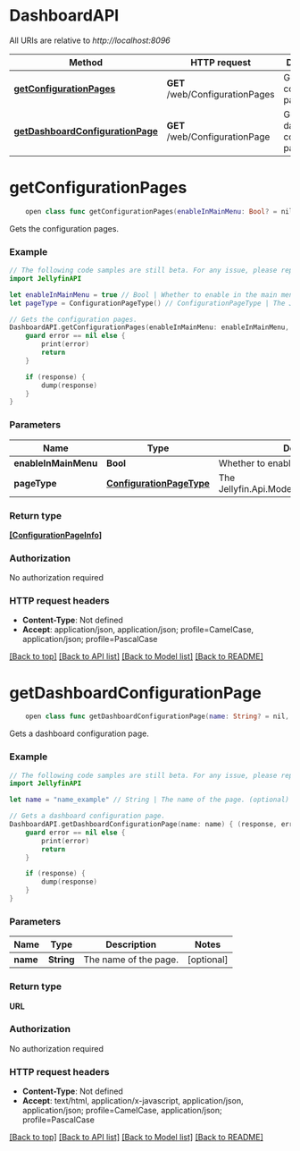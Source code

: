 # DashboardAPI

All URIs are relative to *http://localhost:8096*

Method | HTTP request | Description
------------- | ------------- | -------------
[**getConfigurationPages**](DashboardAPI.md#getconfigurationpages) | **GET** /web/ConfigurationPages | Gets the configuration pages.
[**getDashboardConfigurationPage**](DashboardAPI.md#getdashboardconfigurationpage) | **GET** /web/ConfigurationPage | Gets a dashboard configuration page.


# **getConfigurationPages**
```swift
    open class func getConfigurationPages(enableInMainMenu: Bool? = nil, pageType: ConfigurationPageType? = nil, completion: @escaping (_ data: [ConfigurationPageInfo]?, _ error: Error?) -> Void)
```

Gets the configuration pages.

### Example 
```swift
// The following code samples are still beta. For any issue, please report via http://github.com/OpenAPITools/openapi-generator/issues/new
import JellyfinAPI

let enableInMainMenu = true // Bool | Whether to enable in the main menu. (optional)
let pageType = ConfigurationPageType() // ConfigurationPageType | The Jellyfin.Api.Models.ConfigurationPageInfo. (optional)

// Gets the configuration pages.
DashboardAPI.getConfigurationPages(enableInMainMenu: enableInMainMenu, pageType: pageType) { (response, error) in
    guard error == nil else {
        print(error)
        return
    }

    if (response) {
        dump(response)
    }
}
```

### Parameters

Name | Type | Description  | Notes
------------- | ------------- | ------------- | -------------
 **enableInMainMenu** | **Bool** | Whether to enable in the main menu. | [optional] 
 **pageType** | [**ConfigurationPageType**](.md) | The Jellyfin.Api.Models.ConfigurationPageInfo. | [optional] 

### Return type

[**[ConfigurationPageInfo]**](ConfigurationPageInfo.md)

### Authorization

No authorization required

### HTTP request headers

 - **Content-Type**: Not defined
 - **Accept**: application/json, application/json; profile=CamelCase, application/json; profile=PascalCase

[[Back to top]](#) [[Back to API list]](../README.md#documentation-for-api-endpoints) [[Back to Model list]](../README.md#documentation-for-models) [[Back to README]](../README.md)

# **getDashboardConfigurationPage**
```swift
    open class func getDashboardConfigurationPage(name: String? = nil, completion: @escaping (_ data: URL?, _ error: Error?) -> Void)
```

Gets a dashboard configuration page.

### Example 
```swift
// The following code samples are still beta. For any issue, please report via http://github.com/OpenAPITools/openapi-generator/issues/new
import JellyfinAPI

let name = "name_example" // String | The name of the page. (optional)

// Gets a dashboard configuration page.
DashboardAPI.getDashboardConfigurationPage(name: name) { (response, error) in
    guard error == nil else {
        print(error)
        return
    }

    if (response) {
        dump(response)
    }
}
```

### Parameters

Name | Type | Description  | Notes
------------- | ------------- | ------------- | -------------
 **name** | **String** | The name of the page. | [optional] 

### Return type

**URL**

### Authorization

No authorization required

### HTTP request headers

 - **Content-Type**: Not defined
 - **Accept**: text/html, application/x-javascript, application/json, application/json; profile=CamelCase, application/json; profile=PascalCase

[[Back to top]](#) [[Back to API list]](../README.md#documentation-for-api-endpoints) [[Back to Model list]](../README.md#documentation-for-models) [[Back to README]](../README.md)

